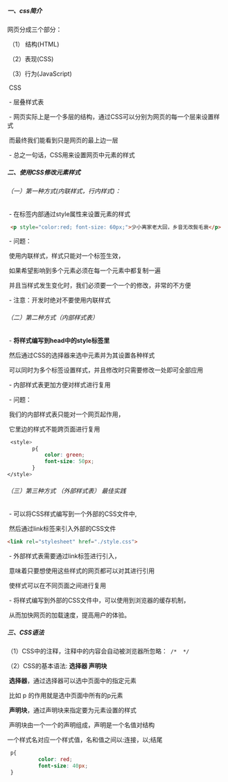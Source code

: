 ##### 一、css简介

网页分成三个部分：

​     （1） 结构(HTML)

​      （2）表现(CSS)

​      （3）行为(JavaScript)

​    CSS

​      \- 层叠样式表

​      \- 网页实际上是一个多层的结构，通过CSS可以分别为网页的每一个层来设置样式

​        而最终我们能看到只是网页的最上边一层

​      \- 总之一句话，CSS用来设置网页中元素的样式 

##### 二、使用CSS修改元素样式

######  （一）第一种方式(内联样式，行内样式)：

​      \- 在标签内部通过style属性来设置元素的样式

```html
 <p style="color:red; font-size: 60px;">少小离家老大回，乡音无改鬓毛衰</p>
```

​      \- 问题：

​        使用内联样式，样式只能对一个标签生效，

​          如果希望影响到多个元素必须在每一个元素中都复制一遍

​          并且当样式发生变化时，我们必须要一个一个的修改，非常的不方便

​      \- 注意：开发时绝对不要使用内联样式

######  （二）第二种方式（内部样式表）

​      \- **将样式编写到head中的style标签里**

​        然后通过CSS的选择器来选中元素并为其设置各种样式

​        可以同时为多个标签设置样式，并且修改时只需要修改一处即可全部应用

​      \- 内部样式表更加方便对样式进行复用

​      \- 问题：

​        我们的内部样式表只能对一个网页起作用，

​          它里边的样式不能跨页面进行复用

```css
 <style>
        p{
            color: green;
            font-size: 50px;
        }
</style>
```

###### （三）第三种方式 （外部样式表） 最佳实践

​      \- 可以将CSS样式编写到一个外部的CSS文件中,

​        然后通过link标签来引入外部的CSS文件

```html
<link rel="stylesheet" href="./style.css">
```

​      \- 外部样式表需要通过link标签进行引入，

​        意味着只要想使用这些样式的网页都可以对其进行引用

​        使样式可以在不同页面之间进行复用

​      \- 将样式编写到外部的CSS文件中，可以使用到浏览器的缓存机制，

​        从而加快网页的加载速度，提高用户的体验。

##### 三、CSS语法

 （1）CSS中的注释，注释中的内容会自动被浏览器所忽略：`` /*  */``

   （2）CSS的基本语法: **选择器 声明块**

​      **选择器**，通过选择器可以选中页面中的指定元素

​        比如 p 的作用就是选中页面中所有的p元素

​	**声明块**，通过声明块来指定要为元素设置的样式

​        声明块由一个一个的声明组成，声明是一个名值对结构

  一个样式名对应一个样式值，名和值之间以:连接，以;结尾 

```css
 p{
          color: red;
          font-size: 40px;
 }
```

